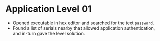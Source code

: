 # Application Level 01

* Opened executable in hex editor and searched for the text `password`.
* Found a list of serials nearby that allowed application authentication, and in-turn gave the level solution.
